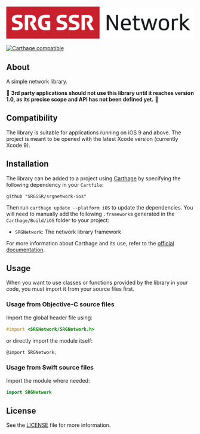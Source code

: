 <p align="center"><img src="README-images/logo.png"/></p>

[![Carthage compatible](https://img.shields.io/badge/Carthage-compatible-4BC51D.svg?style=flat)](https://github.com/Carthage/Carthage)

## About

A simple network library.

🚧 **3rd party applications should not use this library until it reaches version 1.0, as its precise scope and API has not been defined yet.** 🚧

## Compatibility

The library is suitable for applications running on iOS 9 and above. The project is meant to be opened with the latest Xcode version (currently Xcode 9).

## Installation

The library can be added to a project using [Carthage](https://github.com/Carthage/Carthage) by specifying the following dependency in your `Cartfile`:
    
```
github "SRGSSR/srgnetwork-ios"
```

Then run `carthage update --platform iOS` to update the dependencies. You will need to manually add the following `.framework`s generated in the `Carthage/Build/iOS` folder to your project:

  * `SRGNetwork`: The network library framework

For more information about Carthage and its use, refer to the [official documentation](https://github.com/Carthage/Carthage).

## Usage

When you want to use classes or functions provided by the library in your code, you must import it from your source files first.

### Usage from Objective-C source files

Import the global header file using:

```objective-c
#import <SRGNetwork/SRGNetwork.h>
```

or directly import the module itself:

```objective-c
@import SRGNetwork;
```

### Usage from Swift source files

Import the module where needed:

```swift
import SRGNetwork
```

## License

See the [LICENSE](../LICENSE) file for more information.
